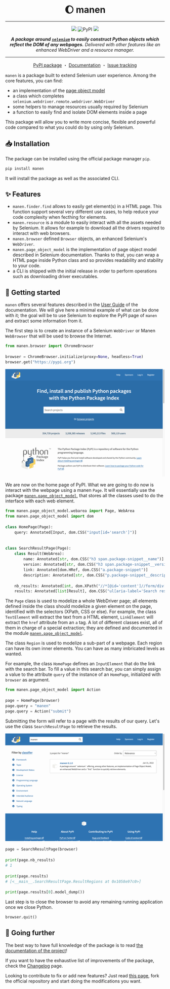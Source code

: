 <p align="center">
  <h1 align="center"> 🌔  manen</h1>
</p>

---

<p align="center">
  <img src="https://img.shields.io/badge/python-%3E=3.6-informational?style=for-the-badge&logo=python">
  <img alt="PyPI" src="https://img.shields.io/pypi/v/manen?logo=pypi&style=for-the-badge">
  <img src="https://img.shields.io/badge/status-in%20development-yellow?style=for-the-badge">
</p>

<p align="center">
  <i><b>A package around <a href="https://pypi.org/project/selenium/"><code>selenium</code></a> to easily construct Python objects which reflect the DOM of any webpages.</b></i>
  <i>Delivered with other features like an enhanced WebDriver and a resource manager.</i>
</p>

---

<p align="center">
  <a href="https://pypi.org/project/manen">PyPI package</a>
  ・
  <a href="https://kodaho.github.io/manen/">Documentation</a>
  ・
  <a href="https://github.com/kodaho/manen/issues">Issue tracking</a>
</p>

`manen` is a package built to extend Selenium user experience.
Among the core features, you can find:

- an implementation of the [page object model](https://www.selenium.dev/documentation/en/guidelines_and_recommendations/page_object_models/)
- a class which completes `selenium.webdriver.remote.webdriver.WebDriver`
- some helpers to manage resources usually required by Selenium
- a function to easily find and isolate DOM elements inside a page

This package will allow you to write more concise, flexible and powerful code compared to
what you could do by using only Selenium.

## 📥 Installation

The package can be installed using the official package manager `pip`.

```bash
pip install manen
```

It will install the package as well as the associated CLI.

## ✨ Features

- `manen.finder.find` allows to easily get element(s) in a HTML page. This function support
  several very different use cases, to help reduce your code complexity when fecthing for
  elements.
- `manen.resource` is a module to easily interact with all the assets needed by Selenium.
  It allows for example to download all the drivers required to interact with web browsers.
- `manen.browser` defined `Browser` objects, an enhanced Selenium's `WebDriver`.
- `manen.page_object_model` is the implementation of page object model described in Selenium
  documentation. Thanks to that, you can wrap a HTML page inside Python class and so provides
  readability and stability to your code.
- a CLI is shipped with the initial release in order to perform operations such as downloading
  driver executables.

## 🚀 Getting started

`manen` offers several features described in the [User Guide](https://kodaho.github.io/manen/user_guide.html)
of the documentation. We will give here a minimal example of what can be done with it; the goal will be to use
Selenium to explore the PyPI page of `manen` and extract some information from it.

The first step is to create an instance of a Selenium `WebDriver` or Manen `WebBrowser` that will be
used to browse the Internet.

```python
from manen.browser import ChromeBrowser

browser = ChromeBrowser.initialize(proxy=None, headless=True)
browser.get("https://pypi.org")
```

![PyPI home page](./docs/assets/screenshot_pypi_home.png)

We are now on the home page of PyPI. What we are going to do now is interact with the webpage
using a manen `Page`. It will essentially use the package
[`manen.page_object_model`](https://kodaho.github.io/manen/manen/manen.page_object_model.html), that
stores all the classes used to do the interface with each web element.

```python
from manen.page_object_model.webarea import Page, WebArea
from manen.page_object_model import dom

class HomePage(Page):
    query: Annotated[Input, dom.CSS("input[id='search']")]


class SearchResultPage(Page):
    class Result(WebArea):
        name: Annotated[str, dom.CSS("h3 span.package-snippet__name")]
        version: Annotated[str, dom.CSS("h3 span.package-snippet__version")]
        link: Annotated[dom.HRef, dom.CSS("a.package-snippet")]
        description: Annotated[str, dom.CSS("p.package-snippet__description")]

    nb_results: Annotated[int, dom.XPath("//*[@id='content']//form/div[1]/div[1]/p/strong")]
    results: Annotated[list[Result], dom.CSS("ul[aria-label='Search results'] li")]
```

The `Page` class is used to modelize a whole WebDriver page; all elements defined inside the class
should modelize a given element on the page, identified with the selectors (XPath, CSS or else).
For example, the class `TextElement` will extract the text from a HTML element, `LinkElement` will
extract the `href` attribute from an `a` tag. A lot of different classes exist, all of them in charge
of a special extraction; they are defined and documented in the module
[`manen.page_object_model`](https://kodaho.github.io/manen/manen/manen.page_object_model.html).

The class `Region` is used to modelize a sub-part of a webpage. Each region can have its own inner
elements. You can have as many imbricated levels as wanted.

For example, the class `HomePage` defines an `InputElement` that do the link with the search bar.
To fill a value in this search bar, you can simply assign a value to the attribute `query` of
the instance of an `HomePage`, initialized with `browser` as argument.

```python
from manen.page_object_model import Action

page = HomePage(browser)
page.query = "manen"
page.query = Action("submit")
```

Submitting the form will refer to a page with the results of our query. Let's use the class
`SearchResultPage` to retrieve the results.

![PyPI home page](./docs/assets/screenshot_pypi_search_results.png)

```python
page = SearchResultPage(browser)

print(page.nb_results)
# 1

print(page.results)
# [<__main__.SearchResultPage.ResultRegions at 0x1058e97c0>]

print(page.results[0].model_dump())
```

Last step is to close the browser to avoid any remaining running application once we close Python.

```python
browser.quit()
```

## 🦾 Going further

The best way to have full knowledge of the package is to read
[the documentation of the project](https://kodaho.github.io/manen/)!

If you want to have the exhaustive list of improvements of the package, check the
[Changelog](https://kodaho.github.io/manen/changelog.html) page.

Looking to contribute to fix or add new features? Just read
[this page](https://kodaho.github.io/manen/contributing.html),
fork the official repository and start doing the modifications you want.
